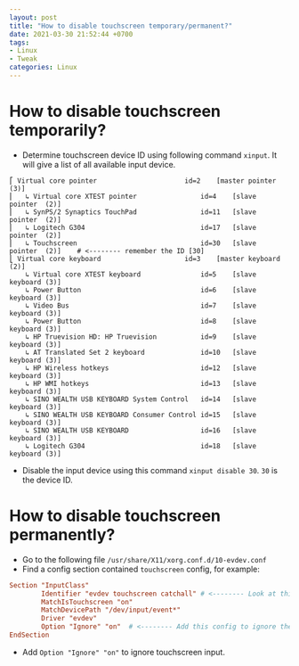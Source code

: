 ```yaml
---
layout: post
title: "How to disable touchscreen temporary/permanent?"
date: 2021-03-30 21:52:44 +0700
tags:
- Linux
- Tweak
categories: Linux
---
```


# How to disable touchscreen temporarily?
- Determine touchscreen device ID using following command `xinput`. It will give a list of all available input device.

```text
⎡ Virtual core pointer                    	id=2	[master pointer  (3)]
⎜   ↳ Virtual core XTEST pointer              	id=4	[slave  pointer  (2)]
⎜   ↳ SynPS/2 Synaptics TouchPad              	id=11	[slave  pointer  (2)]
⎜   ↳ Logitech G304                           	id=17	[slave  pointer  (2)]
⎜   ↳ Touchscreen                           	id=30	[slave  pointer  (2)]    # <-------- remember the ID [30]
⎣ Virtual core keyboard                   	id=3	[master keyboard (2)]
    ↳ Virtual core XTEST keyboard             	id=5	[slave  keyboard (3)]
    ↳ Power Button                            	id=6	[slave  keyboard (3)]
    ↳ Video Bus                               	id=7	[slave  keyboard (3)]
    ↳ Power Button                            	id=8	[slave  keyboard (3)]
    ↳ HP Truevision HD: HP Truevision         	id=9	[slave  keyboard (3)]
    ↳ AT Translated Set 2 keyboard            	id=10	[slave  keyboard (3)]
    ↳ HP Wireless hotkeys                     	id=12	[slave  keyboard (3)]
    ↳ HP WMI hotkeys                          	id=13	[slave  keyboard (3)]
    ↳ SINO WEALTH USB KEYBOARD System Control 	id=14	[slave  keyboard (3)]
    ↳ SINO WEALTH USB KEYBOARD Consumer Control	id=15	[slave  keyboard (3)]
    ↳ SINO WEALTH USB KEYBOARD                	id=16	[slave  keyboard (3)]
    ↳ Logitech G304                           	id=18	[slave  keyboard (3)]
```

- Disable the input device using this command `xinput disable 30`. `30` is the device ID.

# How to disable touchscreen permanently?
- Go to the following file `/usr/share/X11/xorg.conf.d/10-evdev.conf`
- Find a config section contained `touchscreen` config, for example:

```conf
Section "InputClass"
        Identifier "evdev touchscreen catchall" # <-------- Look at this Identifier
        MatchIsTouchscreen "on"
        MatchDevicePath "/dev/input/event*"
        Driver "evdev"
        Option "Ignore" "on"  # <-------- Add this config to ignore the touchscreen input.
EndSection
```

- Add `Option "Ignore" "on"` to ignore touchscreen input.
